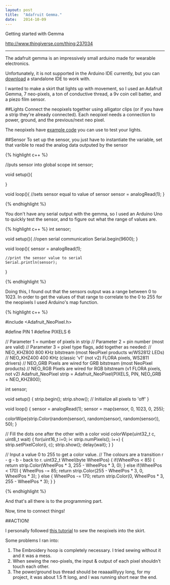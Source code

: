 ```yaml
---
layout: post
title:  "Adafruit Gemma."
date:   2014-10-09
---
```


Getting started with Gemma

http://www.thingiverse.com/thing:237034

----
The adafruit gemma is an impressively small arduino made for wearable electronics.


Unfortunately, it is not supported in the Arduino IDE currently, but you can [download](https://learn.adafruit.com/introducing-gemma/setting-up-with-arduino-ide) a standalone IDE to work with.


I wanted to make a skirt that lights up with movement, so I used an Adafruit Gemma, 7 neo-pixels, a ton of conductive thread, a 9v coin cell batter, and a piezo film sensor.

##Lights
Connect the neopixels together using alligator clips (or if you have a strip they're already connected). Each neopixel needs a connection to power, ground, and the previous/next neo pixel.

The neopixels have [example code](https://github.com/adafruit/Adafruit_NeoPixel) you can use to test your lights.

##Sensor
To set up the sensor, you just have to instantiate the variable, set that varible to read the analog data outputed by the sensor

{% highlight c++ %}

//puts sensor into global scope
int sensor;

void setup(){
    
}

void loop(){
    //sets sensor equal to value of sensor
    sensor = analogRead(1);
}

{% endhighlight %}

You don't have any serial output with the gemma, so I used an Arduino Uno to quickly test the sensor, and to figure out what the range of values are.


{% highlight c++ %}
int sensor;

void setup(){
    //open serial communication
    Serial.begin(9600);
}

void loop(){
    sensor = analogRead(1);

    //print the sensor value to serial
    Serial.println(sensor);
}

{% endhighlight %}

Doing this, I found out that the sensors output was a range between 0 to 1023. In order to get the values of that range to correlate to the 0 to 255 for the neopixels I used Arduino's map function.

{% highlight c++ %}

#include <Adafruit_NeoPixel.h>

#define PIN 1
#define PIXELS 6

// Parameter 1 = number of pixels in strip
// Parameter 2 = pin number (most are valid)
// Parameter 3 = pixel type flags, add together as needed:
//   NEO_KHZ800  800 KHz bitstream (most NeoPixel products w/WS2812 LEDs)
//   NEO_KHZ400  400 KHz (classic 'v1' (not v2) FLORA pixels, WS2811 drivers)
//   NEO_GRB     Pixels are wired for GRB bitstream (most NeoPixel products)
//   NEO_RGB     Pixels are wired for RGB bitstream (v1 FLORA pixels, not v2)
Adafruit_NeoPixel strip = Adafruit_NeoPixel(PIXELS, PIN, NEO_GRB + NEO_KHZ800);

int sensor;

void setup() {
  strip.begin();
  strip.show(); // Initialize all pixels to 'off'
}

void loop() {
  sensor = analogRead(1);
  sensor = map(sensor, 0, 1023, 0, 255);

  colorWipe(strip.Color(random(sensor), random(sensor), random(sensor)), 50);
}

// Fill the dots one after the other with a color
void colorWipe(uint32_t c, uint8_t wait) {
  for(uint16_t i=0; i< strip.numPixels(); i++) {
      strip.setPixelColor(i, c);
      strip.show();
      delay(wait);
  }
}

// Input a value 0 to 255 to get a color value.
// The colours are a transition r - g - b - back to r.
uint32_t Wheel(byte WheelPos) {
  if(WheelPos < 85) {
   return strip.Color(WheelPos * 3, 255 - WheelPos * 3, 0);
  } else if(WheelPos < 170) {
   WheelPos -= 85;
   return strip.Color(255 - WheelPos * 3, 0, WheelPos * 3);
  } else {
   WheelPos -= 170;
   return strip.Color(0, WheelPos * 3, 255 - WheelPos * 3);
  }
}


{% endhighlight %}

And that's all there is to the programming part.

Now, time to connect things!

##ACTION!

I personally followed [this tutorial](https://learn.adafruit.com/sparkle-skirt/overview) to sew the neopixels into the skirt.

Some problems I ran into:

1. The Embroidery hoop is completely necessary. I tried sewing without it and it was a mess.
2. When sewing the neo-pixels, the input & output of each pixel shouldn't touch each other.
3. The power/ground bus thread should be reaaaallllyyy long, for my project, it was about 1.5 ft long, and I was running short near the end.
